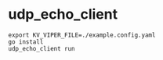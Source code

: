 # udp_echo_client

```
export KV_VIPER_FILE=./example.config.yaml
go install
udp_echo_client run
```

